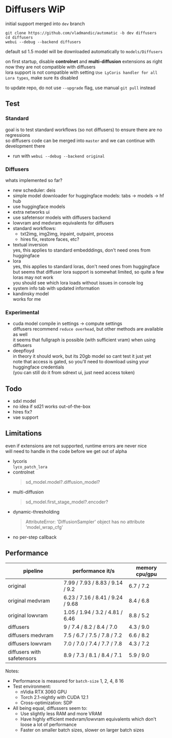 # Diffusers WiP  

initial support merged into `dev` branch  

    git clone https://github.com/vladmandic/automatic -b dev diffusers
    cd diffusers
    webui --debug --backend diffusers

default sd 1.5 model will be downloaded automatically to `models/Diffusers`

on first startup, disable **controlnet** and **multi-diffusion** extensions as right now they are not compatible with diffusers  
lora support is not compatible with setting `Use LyCoris handler for all Lora types`, make sure its disabled

to update repo, do not use `--upgrade` flag, use manual `git pull` instead

## Test

### Standard

goal is to test standard workflows (so not diffusers) to ensure there are no regressions  
so diffusers code can be merged into `master` and we can continue with development there

- run with `webui --debug --backend original`  

### Diffusers

whats implemented so far?

- new scheduler: deis
- simple model downloader for huggingface models: tabs -> models -> hf hub  
- use huggingface models  
- extra networks ui  
- use safetensor models with diffusers backend  
- lowvram and medvram equivalents for diffusers
- standard workflows:
  - txt2img, img2img, inpaint, outpaint, process  
  - hires fix, restore faces, etc?  
- textual inversion  
  yes, this applies to standard embedddings, don't need ones from huggingface  
- lora  
  yes, this applies to standard loras, don't need ones from huggingface  
  but seems that diffuser lora support is somewhat limited, so quite a few loras may not work  
  you should see which lora loads without issues in console log  
- system info tab with updated information  
- kandinsky model  
  works for me  

### Experimental

- cuda model compile
  in settings -> compute settings  
  diffusers recommend `reduce overhead`, but other methods are available as well  
  it seems that fullgraph is possible (with sufficient vram) when using diffusers  
- deepfloyd  
  in theory it should work, but its 20gb model so cant test it just yet  
  note that access is gated, so you'll need to download using your huggingface credentials  
  (you can still do it from sdnext ui, just need access token)  

## Todo

- sdxl model  
- no idea if sd21 works out-of-the-box
- hires fix?
- vae support

## Limitations

even if extensions are not supported, runtime errors are never nice  
will need to handle in the code before we get out of alpha

- lycoris  
  `lyco_patch_lora`
- controlnet
  > sd_model.model?.diffusion_model?
- multi-diffusion  
  > sd_model.first_stage_model?.encoder?
- dynamic-thresholding
  > AttributeError: 'DiffusionSampler' object has no attribute 'model_wrap_cfg'
- no per-step callback  

## Performance

| pipeline | performance it/s | memory cpu/gpu |
| --- | --- | --- |
| original | 7.99 / 7.93 / 8.83 / 9.14 / 9.2 | 6.7 / 7.2 |
| original medvram | 6.23 / 7.16 / 8.41 / 9.24 / 9.68 | 8.4 / 6.8 |
| original lowvram | 1.05 / 1.94 / 3.2 / 4.81 / 6.46 | 8.8 / 5.2 |
| diffusers | 9 / 7.4 / 8.2 / 8.4 / 7.0 | 4.3 / 9.0 |
| diffusers medvram | 7.5 / 6.7 / 7.5 / 7.8 / 7.2 | 6.6 / 8.2 |
| diffusers lowvram | 7.0 / 7.0 / 7.4 / 7.7 / 7.8 | 4.3 / 7.2 |
| diffusers with safetensors | 8.9 / 7.3 / 8.1 / 8.4 / 7.1 | 5.9 / 9.0 |

Notes:

- Performance is measured for `batch-size` 1, 2, 4, 8 16
- Test environment:
  - nVidia RTX 3060 GPU
  - Torch 2.1-nightly with CUDA 12.1
  - Cross-optimization: SDP
- All being equal, diffussers seem to:
  - Use slightly less RAM and more VRAM
  - Have highly efficient medvram/lowvram equivalents which don't loose a lot of performance  
  - Faster on smaller batch sizes, slower on larger batch sizes  
